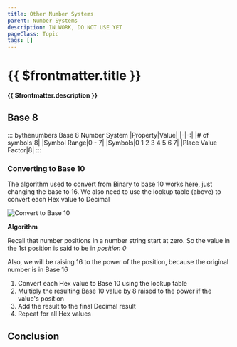 ```yaml
---
title: Other Number Systems
parent: Number Systems
description: IN WORK, DO NOT USE YET
pageClass: Topic
tags: []
---
```


# {{ $frontmatter.title }}
**{{ $frontmatter.description }}**

<KeyConcepts :ConceptArray= "[
{
  Concept:'Base 8 is a compact means to representing binary values',
  Details:'With a little understanding, hardware and software practitioners can translate between Hex and Binary '
}
]" />

## Base 8

::: bythenumbers Base 8 Number System
|Property|Value|
|-|-:|
|# of symbols|8|
|Symbol Range|0 - 7|
|Symbols|0 1 2 3 4 5 6 7|
|Place Value Factor|8|
:::

### Converting to Base 10

The algorithm used to convert from Binary to base 10 works here, just changing the base to 16. We also need to use the lookup table (above) to convert each Hex value to Decimal

![Convert to Base 10](/images/NumberSystems/Base16_ConvertToBase10.png)

**Algorithm**

Recall that number positions in a number string start at zero. So the value in the 1st position is said to be in *position 0*

Also, we will be raising 16 to the power of the position, because the original number is in Base 16

1. Convert each Hex value to Base 10 using the lookup table
1. Multiply the resulting Base 10 value by 8 raised to the power if the value's position
1. Add the result to the final Decimal result
1. Repeat for all Hex values


## Conclusion